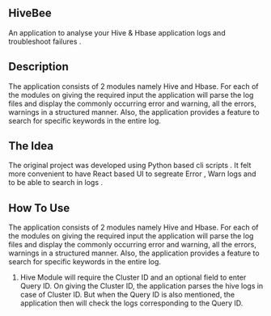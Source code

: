 ## HiveBee

An application to analyse your Hive & Hbase application logs and troubleshoot failures . 

## Description

The application consists of 2 modules namely Hive and Hbase. For each of the modules on giving the required input the application will parse the log files and display the commonly occurring error and warning, all the errors, warnings in a structured manner. Also, the application provides a feature to search for specific keywords in the entire log.

## The Idea

The original project was developed using Python based cli scripts . It felt more convenient to have React based UI to segreate Error , Warn logs and to be able to search in logs . 


## How To Use 

The application consists of 2 modules namely Hive and Hbase. For each of the modules on giving the required input the application will parse the log files and display the commonly occurring error and warning, all the errors, warnings in a structured manner. Also, the application provides a feature to search for specific keywords in the entire log.

1.  Hive Module will require the Cluster ID and an optional field to enter Query ID. On giving the Cluster ID, the application parses the hive logs in case of Cluster ID. But when the Query ID is also mentioned, the application then will check the logs corresponding to the Query ID.
